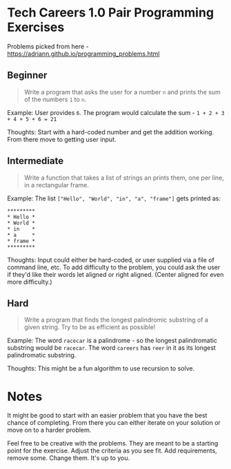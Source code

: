 # Tech Careers 1.0 Pair Programming Exercises

Problems picked from here - https://adriann.github.io/programming_problems.html

## Beginner

> Write a program that asks the user for a number `n` and prints the sum of the numbers `1` to `n`.

Example: User provides `6`. The program would calculate the sum - `1 + 2 + 3 + 4 + 5 + 6 = 21`

Thoughts: Start with a hard-coded number and get the addition working. From there move to getting user input.

## Intermediate

> Write a function that takes a list of strings an prints them, one per line, in a rectangular frame. 

Example: The list `["Hello", "World", "in", "a", "frame"]` gets printed as:

```
*********
* Hello *
* World *
* in    *
* a     *
* frame *
*********
```

Thoughts: Input could either be hard-coded, or user supplied via a file of command line, etc. To add difficulty to the problem, you could ask the user if they'd like their words let aligned or right aligned. (Center aligned for even more difficulty.)

## Hard

> Write a program that finds the longest palindromic substring of a given string. Try to be as efficient as possible!

Example: The word `racecar` is a palindrome - so the longest palindromatic substring would be `racecar`. The word `careers` has `reer` in it as its longest palindromatic substring.

Thoughts: This might be a fun algorithm to use recursion to solve.

# Notes

It might be good to start with an easier problem that you have the best chance of completing. From there you can either iterate on your solution or move on to a harder problem.

Feel free to be creative with the problems. They are meant to be a starting point for the exercise. Adjust the criteria as you see fit. Add requirements, remove some. Change them. It's up to you.
